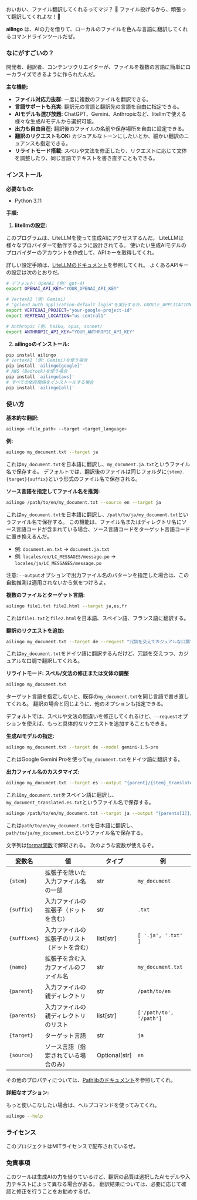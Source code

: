 おいおい、ファイル翻訳してくれるってマジ？ 🎉  ファイル投げるから、頑張って翻訳してくれよな！😤

**ailingo** は、AIの力を借りて、ローカルのファイルを色んな言語に翻訳してくれるコマンドラインツールだぜ。

### なにがすごいの？

開発者、翻訳者、コンテンツクリエイターが、ファイルを複数の言語に簡単にローカライズできるように作られたんだ。

**主な機能:**

- **ファイル対応力抜群:** 一度に複数のファイルを翻訳できる。
- **言語サポートも充実:** 翻訳元の言語と翻訳先の言語を自由に指定できる。
- **AIモデルも選び放題:** ChatGPT、Gemini、Anthropicなど、litellmで使える様々な生成AIモデルから選択可能。
- **出力も自由自在:** 翻訳後のファイルの名前や保存場所を自由に設定できる。
- **翻訳のリクエストもOK:** カジュアルなトーンにしたいとか、細かい翻訳のニュアンスも指定できる。
- **リライトモード搭載:** スペルや文法を修正したり、リクエストに応じて文体を調整したり、同じ言語でテキストを書き直すこともできる。

### インストール

**必要なもの:**

- Python 3.11

**手順:**

1. **litellmの設定:**

このプログラムは、LiteLLMを使って生成AIにアクセスするんだ。 LiteLLMは様々なプロバイダーで動作するように設計されてる。 使いたい生成AIモデルのプロバイダーのアカウントを作成して、APIキーを取得してくれ。

詳しい設定手順は、[LiteLLMのドキュメント](https://docs.litellm.ai/docs/providers)を参照してくれ。 よくあるAPIキーの設定は次のとおりだ。

```bash
# デフォルト: OpenAI (例: gpt-4)
export OPENAI_API_KEY="YOUR_OPENAI_API_KEY"

# VertexAI (例: Gemini)
# "gcloud auth application-default login"を実行するか、GOOGLE_APPLICATION_CREDENTIALSを設定する
export VERTEXAI_PROJECT="your-google-project-id"
export VERTEXAI_LOCATION="us-central1"

# Anthropic (例: haiku, opus, sonnet)
export ANTHROPIC_API_KEY="YOUR_ANTHROPIC_API_KEY"
```

2. **ailingoのインストール:**

```bash
pip install ailingo
# VertexAI (例: Gemini)を使う場合
pip install 'ailingo[google]'
# AWS (Bedrock)を使う場合
pip install 'ailingo[aws]'
# すべての依存関係をインストールする場合
pip install 'ailingo[all]'
```

### 使い方

**基本的な翻訳:**

```bash
ailingo <file_path> --target <target_language>
```

**例:**

```bash
ailingo my_document.txt --target ja
```

これは`my_document.txt`を日本語に翻訳し、`my_document.ja.txt`というファイル名で保存する。 デフォルトでは、翻訳後のファイルは同じフォルダに`{stem}.{target}{suffix}`という形式のファイル名で保存される。

**ソース言語を指定してファイル名を推測:**

```bash
ailingo /path/to/en/my_document.txt --source en --target ja
```

これは`my_document.txt`を日本語に翻訳し、`/path/to/ja/my_document.txt`というファイル名で保存する。 この機能は、ファイル名またはディレクトリ名にソース言語コードが含まれている場合、ソース言語コードをターゲット言語コードに置き換えるんだ。

- 例: `document.en.txt` → `document.ja.txt`
- 例: `locales/en/LC_MESSAGES/message.po` → `locales/ja/LC_MESSAGES/message.po`

注意: `--output`オプションで出力ファイル名のパターンを指定した場合は、この自動推測は適用されないから気をつけろよ。

**複数のファイルとターゲット言語:**

```bash
ailingo file1.txt file2.html --target ja,es,fr
```

これは`file1.txt`と`file2.html`を日本語、スペイン語、フランス語に翻訳する。

**翻訳のリクエストを追加:**

```bash
ailingo my_document.txt --target de --request "冗談を交えてカジュアルな口調で翻訳してください。"
```

これは`my_document.txt`をドイツ語に翻訳するんだけど、冗談を交えつつ、カジュアルな口調で翻訳してくれる。

**リライトモード: スペル/文法の修正または文体の調整**

```bash
ailingo my_document.txt 
```

ターゲット言語を指定しないと、既存の`my_document.txt`を同じ言語で書き直してくれる。 翻訳の場合と同じように、他のオプションも指定できる。

デフォルトでは、スペルや文法の間違いを修正してくれるけど、`--request`オプションを使えば、もっと具体的なリクエストを追加することもできる。

**生成AIモデルの指定:**

```bash
ailingo my_document.txt --target de --model gemini-1.5-pro
```

これはGoogle Gemini Proを使って`my_document.txt`をドイツ語に翻訳する。

**出力ファイル名のカスタマイズ:**

```bash
ailingo my_document.txt --target es --output "{parent}/{stem}_translated.{target}{suffix}"
```

これは`my_document.txt`をスペイン語に翻訳し、`my_document_translated.es.txt`というファイル名で保存する。

```bash
ailingo /path/to/en/my_document.txt --target ja --output "{parents[1]}/{target}/{name}"
```

これは`path/to/en/my_document.txt`を日本語に翻訳し、`path/to/ja/my_document.txt`というファイル名で保存する。

文字列は[format関数](https://docs.python.org/3.11/tutorial/inputoutput.html)で解釈される。 次のような変数が使えるぞ。

| 変数名       | 値                                                          | タイプ        | 例                      |
|--------------|----------------------------------------------------------------|-------------|------------------------------|
| `{stem}`     | 拡張子を除いた入力ファイル名の一部                         | str        | `my_document`                |
| `{suffix}`   | 入力ファイルの拡張子（ドットを含む）                      | str        | `.txt`                       |
| `{suffixes}` | 入力ファイルの拡張子のリスト（ドットを含む）                 | list[str] | `[ '.ja', '.txt' ]`      |
| `{name}`     | 拡張子を含む入力ファイルのファイル名                        | str        | `my_document.txt`            |
| `{parent}`   | 入力ファイルの親ディレクトリ                             | str        | `/path/to/en`                  |
| `{parents}`  | 入力ファイルの親ディレクトリのリスト                        | list[str] | `['/path/to', '/path']`      |
| `{target}`   | ターゲット言語                                              | str        | `ja`                         |
| `{source}`   | ソース言語（指定されている場合のみ）                        | Optional[str] | `en`                         |

その他のプロパティについては、[Pathlibのドキュメント](https://docs.python.org/3/library/pathlib.html#methods-and-properties)を参照してくれ。

**詳細なオプション:**

もっと使いこなしたい場合は、ヘルプコマンドを使ってみてくれ。

```bash
ailingo --help
```

### ライセンス

このプロジェクトはMITライセンスで配布されているぜ。

### 免責事項

このツールは生成AIの力を借りているけど、翻訳の品質は選択したAIモデルや入力テキストによって異なる場合がある。 翻訳結果については、必要に応じて確認と修正を行うことをお勧めするぜ。
